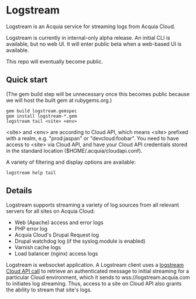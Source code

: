 # Logstream

Logstream is an Acquia service for streaming logs from Acquia Cloud.

Logstream is currently in internal-only alpha release. An initial CLI is
available, but no web UI. It will enter public beta when a web-based UI is
available.

This repo will eventually become public.

## Quick start

(The gem build step will be unnecessary once this becomes public because we
will host the built gem at rubygems.org.)

```
gem build logstream.gemspec
gem install logstream-*.gem
logstream tail <site> <env>
```

\<site\> and \<env\> are according to Cloud API, which means \<site\> prefixed
with a realm, e.g. "prod:jaspan" or "devcloud:foobar". You need to have access
to \<site\> via Cloud API, and have your Cloud API credentials stored in the
standard location ($HOME/.acquia/cloudapi.conf).

A variety of filtering and display options are available:

```
logstream help tail
```

## Details

Logstream supports streaming a variety of log sources from all relevant servers
for all sites on Acquia Cloud:

* Web (Apache) access and error logs
* PHP error log
* Acquia Cloud's Drupal Request log
* Drupal watchdog log (if the syslog.module is enabled)
* Varnish cache logs
* Load balancer (nginx) access logs

Logstream is websocket application. A Logstream client uses a <a
href="http://cloudapi.acquia.com/#GET__sites__site_envs__env_logstream-instance_route">logstream
Cloud API call</a> to retrieve an authenticated message to initial streaming
for a particular Cloud environment, which it sends to
wss://logstream.acquia.com to initiates log streaming. Thus, access to a site
on Cloud API also grants the ability to stream that site's logs.


